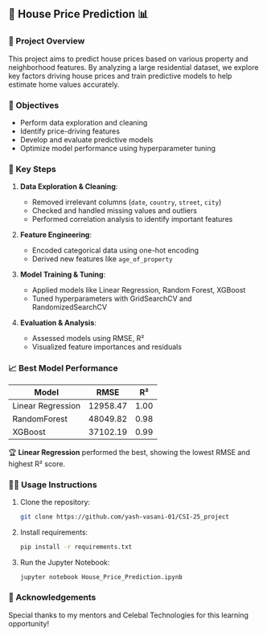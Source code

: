 ## 🏡 House Price Prediction 📊

### 📜 Project Overview

This project aims to predict house prices based on various property and neighborhood features. By analyzing a large residential dataset, we explore key factors driving house prices and train predictive models to help estimate home values accurately.

### 🎯 Objectives

* Perform data exploration and cleaning
* Identify price-driving features
* Develop and evaluate predictive models
* Optimize model performance using hyperparameter tuning

### 🧠 Key Steps

1. **Data Exploration & Cleaning**:

   * Removed irrelevant columns (`date`, `country`, `street`, `city`)
   * Checked and handled missing values and outliers
   * Performed correlation analysis to identify important features

2. **Feature Engineering**:

   * Encoded categorical data using one-hot encoding
   * Derived new features like `age_of_property`

3. **Model Training & Tuning**:

   * Applied models like Linear Regression, Random Forest, XGBoost
   * Tuned hyperparameters with GridSearchCV and RandomizedSearchCV

4. **Evaluation & Analysis**:

   * Assessed models using RMSE, R²
   * Visualized feature importances and residuals

### 📈 Best Model Performance

| Model             | RMSE     | R²      |
| ----------------- | -------  | ------- |
| Linear Regression | 12958.47 | 1.00    |
| RandomForest      | 48049.82 | 0.98    |
| XGBoost           | 37102.19 | 0.99    |

🏆 **Linear Regression** performed the best, showing the lowest RMSE and highest R² score.

### 🧑‍💻 Usage Instructions

1. Clone the repository:

   ```bash
   git clone https://github.com/yash-vasani-01/CSI-25_project
   ```
2. Install requirements:

   ```bash
   pip install -r requirements.txt
   ```
3. Run the Jupyter Notebook:

   ```bash
   jupyter notebook House_Price_Prediction.ipynb
   ```

### 🙏 Acknowledgements

Special thanks to my mentors and Celebal Technologies for this learning opportunity!
